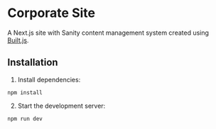 # Corporate Site
A Next.js site with Sanity content management system created using [Built.js](https://builtjs.com).

## Installation
1. Install dependencies:
```
npm install
```
2. Start the development server:
```
npm run dev
```
